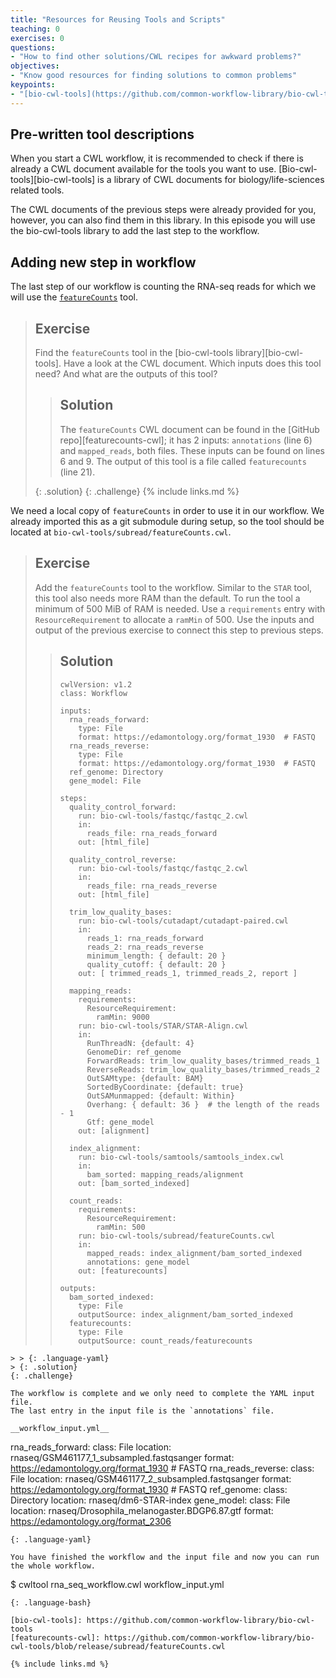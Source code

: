 ```yaml
---
title: "Resources for Reusing Tools and Scripts"
teaching: 0
exercises: 0
questions:
- "How to find other solutions/CWL recipes for awkward problems?"
objectives:
- "Know good resources for finding solutions to common problems"
keypoints:
- "[bio-cwl-tools](https://github.com/common-workflow-library/bio-cwl-tools) is a library of CWL documents for biology/life-sciences related tools"
---
```


## Pre-written tool descriptions
When you start a CWL workflow, it is recommended to check if there is already a CWL document available for the tools you want to use.
[Bio-cwl-tools][bio-cwl-tools] is a library of CWL documents for biology/life-sciences related tools.

The CWL documents of the previous steps were already provided for you, however, you can also find them in this library.
In this episode you will use the bio-cwl-tools library to add the last step to the workflow.

## Adding new step in workflow
The last step of our workflow is counting the RNA-seq reads for which we will use the [`featureCounts`](https://bio.tools/featurecounts) tool.

> ## Exercise
>
> Find the `featureCounts` tool in the [bio-cwl-tools library][bio-cwl-tools].
> Have a look at the CWL document. Which inputs does this tool need? And what are the outputs of this tool?
>
> > ## Solution
> > The `featureCounts` CWL document can be found in the [GitHub repo][featurecounts-cwl]; it has 2 inputs: `annotations` (line 6) and `mapped_reads`, both files. These inputs can be found on lines 6 and 9.
> > The output of this tool is a file called `featurecounts` (line 21).
> >
> {: .solution}
{: .challenge}
{% include links.md %}

We need a local copy of `featureCounts` in order to use it in our workflow.
We already imported this as a git submodule during setup,
so the tool should be located at `bio-cwl-tools/subread/featureCounts.cwl`.


> ## Exercise
> Add the `featureCounts` tool to the workflow.
> Similar to the `STAR` tool, this tool also needs more RAM than the default.
> To run the tool a minimum of 500 MiB of RAM is needed.
> Use a `requirements` entry with `ResourceRequirement` to allocate a `ramMin` of 500.
> Use the inputs and output of the previous exercise to connect this step to previous steps.
>
> > ## Solution
> >
> > ~~~
> > cwlVersion: v1.2
> > class: Workflow
> >
> > inputs:
> >   rna_reads_forward:
> >     type: File
> >     format: https://edamontology.org/format_1930  # FASTQ
> >   rna_reads_reverse:
> >     type: File
> >     format: https://edamontology.org/format_1930  # FASTQ
> >   ref_genome: Directory
> >   gene_model: File
> >
> > steps:
> >   quality_control_forward:
> >     run: bio-cwl-tools/fastqc/fastqc_2.cwl
> >     in:
> >       reads_file: rna_reads_forward
> >     out: [html_file]
> >
> >   quality_control_reverse:
> >     run: bio-cwl-tools/fastqc/fastqc_2.cwl
> >     in:
> >       reads_file: rna_reads_reverse
> >     out: [html_file]
> >
> >   trim_low_quality_bases:
> >     run: bio-cwl-tools/cutadapt/cutadapt-paired.cwl
> >     in:
> >       reads_1: rna_reads_forward
> >       reads_2: rna_reads_reverse
> >       minimum_length: { default: 20 }
> >       quality_cutoff: { default: 20 }
> >     out: [ trimmed_reads_1, trimmed_reads_2, report ]
> >
> >   mapping_reads:
> >     requirements:
> >       ResourceRequirement:
> >         ramMin: 9000
> >     run: bio-cwl-tools/STAR/STAR-Align.cwl
> >     in:
> >       RunThreadN: {default: 4}
> >       GenomeDir: ref_genome
> >       ForwardReads: trim_low_quality_bases/trimmed_reads_1
> >       ReverseReads: trim_low_quality_bases/trimmed_reads_2
> >       OutSAMtype: {default: BAM}
> >       SortedByCoordinate: {default: true}
> >       OutSAMunmapped: {default: Within}
> >       Overhang: { default: 36 }  # the length of the reads - 1
> >       Gtf: gene_model
> >     out: [alignment]
> >
> >   index_alignment:
> >     run: bio-cwl-tools/samtools/samtools_index.cwl
> >     in:
> >       bam_sorted: mapping_reads/alignment
> >     out: [bam_sorted_indexed]
> >
> >   count_reads:
> >     requirements:
> >       ResourceRequirement:
> >         ramMin: 500
> >     run: bio-cwl-tools/subread/featureCounts.cwl
> >     in:
> >       mapped_reads: index_alignment/bam_sorted_indexed
> >       annotations: gene_model
> >     out: [featurecounts]
> >
> > outputs:
> >   bam_sorted_indexed:
> >     type: File
> >     outputSource: index_alignment/bam_sorted_indexed
> >   featurecounts:
> >     type: File
> >     outputSource: count_reads/featurecounts
~~~
> > {: .language-yaml}
> {: .solution}
{: .challenge}

The workflow is complete and we only need to complete the YAML input file.
The last entry in the input file is the `annotations` file.

__workflow_input.yml__
~~~
rna_reads_forward:
  class: File
  location: rnaseq/GSM461177_1_subsampled.fastqsanger
  format: https://edamontology.org/format_1930  # FASTQ
rna_reads_reverse:
  class: File
  location: rnaseq/GSM461177_2_subsampled.fastqsanger
  format: https://edamontology.org/format_1930  # FASTQ
ref_genome:
  class: Directory
  location: rnaseq/dm6-STAR-index
gene_model:
  class: File
  location: rnaseq/Drosophila_melanogaster.BDGP6.87.gtf
  format: https://edamontology.org/format_2306
~~~
{: .language-yaml}

You have finished the workflow and the input file and now you can run the whole workflow.
~~~
$ cwltool rna_seq_workflow.cwl workflow_input.yml
~~~
{: .language-bash}

[bio-cwl-tools]: https://github.com/common-workflow-library/bio-cwl-tools
[featurecounts-cwl]: https://github.com/common-workflow-library/bio-cwl-tools/blob/release/subread/featureCounts.cwl

{% include links.md %}

